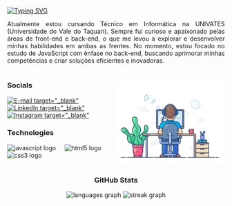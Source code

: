 [![Typing SVG](https://readme-typing-svg.herokuapp.com?font=Fira+Code&weight=700&pause=800&color=F73636&width=435&lines=Hello%2C+World!;Eu+sou+o+Erik+Augusto+%F0%9F%91%8B)](https://git.io/typing-svg)

<p align="justify">Atualmente estou cursando Técnico em Informática na UNIVATES (Universidade do Vale do Taquari). Sempre fui curioso e apaixonado pelas áreas de front-end e back-end, o que me levou a explorar e desenvolver minhas habilidades em ambas as frentes. No momento, estou focado no estudo de JavaScript com ênfase no back-end, buscando aprimorar minhas competências e criar soluções eficientes e inovadoras.

#

<img align="right" alt="" height="190px" src="./src/coding-music.gif">

<h3 align="left">Socials</h3>

[![E-mail target="_blank"](https://img.shields.io/static/v1?message=Gmail&logo=gmail&label=&color=B22222&logoColor=white&labelColor=&style=for-the-badge)](mailto:erik.ahlert@universo.univates.br)
[![LinkedIn target="_blank"](https://img.shields.io/static/v1?message=LinkedIn&logo=linkedin&label=&color=B22222&logoColor=white&labelColor=&style=for-the-badge)](https://www.linkedin.com/in/erik-augusto-a7ab17273)
[![Instagram target="_blank"](https://img.shields.io/static/v1?message=Instagram&logo=instagram&label=&color=B22222&logoColor=white&labelColor=&style=for-the-badge)](https://www.instagram.com/erikkaugusto/)

<h3 align="left">Technologies</h3>

<div align="left">
  <img src="https://cdn.jsdelivr.net/gh/devicons/devicon/icons/javascript/javascript-original.svg" height="30" alt="javascript logo"  />
  <img width="12" />
  <img src="https://cdn.jsdelivr.net/gh/devicons/devicon/icons/html5/html5-original.svg" height="30" alt="html5 logo"  />
  <img width="12" />
  <img src="https://cdn.jsdelivr.net/gh/devicons/devicon/icons/css3/css3-original.svg" height="30" alt="css3 logo"  />
  <img width="12" />
</div>

#

<h3 align="center">GitHub Stats</h3>

<div align="center">
  <img src="https://github-readme-stats.vercel.app/api/top-langs?username=erikkaugusto&locale=en&hide_title=false&layout=compact&card_width=320&langs_count=5&theme=dracula&hide_border=false&order=2" height="150" alt="languages graph"  />
  <img src="https://streak-stats.demolab.com?user=erikkaugusto&locale=en&mode=daily&theme=dracula&hide_border=false&border_radius=5&order=3" height="150" alt="streak graph"  />
</div>

###


